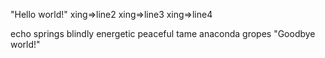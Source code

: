 "Hello world!"
xing=>line2
xing=>line3
xing=>line4






echo springs blindly
energetic peaceful tame
anaconda gropes
"Goodbye world!"